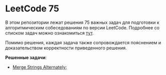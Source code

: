 # LeetCode 75

В этом репозитории лежат решения 75 важных задач для подготовки к алгоритмическим собеседованиям по версии LeetCode. Подробнее со списком задач можно ознакомиться [тут](https://leetcode.com/studyplan/leetcode-75/).

Помимо решения, каждая задача также сопровождается пояснением и доказательством корректности приведенного решения.

**Решенные задачи**:
- [Merge Strings Alternately](tasks/merge_strings_alternately);
